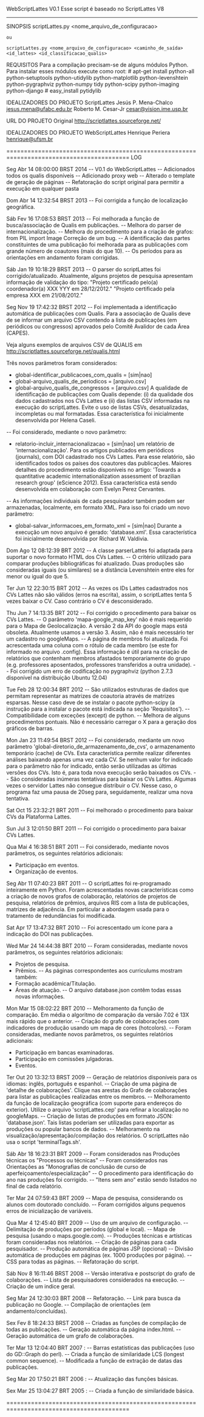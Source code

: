 WebScriptLattes V0.1
Esse script é baseado no ScriptLattes V8

-----------------

SINOPSIS
	scriptLattes.py <nome_arquivo_de_configuracao>
	
	ou 
	
	scriptLattes.py <nome_arquivo_de_configuracao> <caminho_de_saída> <id_lattes> <id_classificacao_qualis>

REQUISITOS
	Para a compilação precisam-se de alguns módulos Python. Para instalar esses módulos execute como root:
	# apt-get install python-all python-setuptools python-utidylib python-matplotlib python-levenshtein python-pygraphviz python-numpy tidy python-scipy python-imaging python-django
	# easy_install pytidylib


IDEALIZADORES DO PROJETO ScriptLattes
	Jesús P. Mena-Chalco <jesus.mena@ufabc.edu.br>
	Roberto M. Cesar-Jr <cesar@vision.ime.usp.br>

URL DO PROJETO Original
	http://scriptlattes.sourceforge.net/
	
	
IDEALIZADORES DO PROJETO WebScriptLattes
	Henrique Periera <henrique@ufsm.br>
	


=========================================================================================
LOG

Seg Abr 14 08:00:00 BRST 2014
-- V0.1 do WebScriptLattes
-- Adicionados todos os qualis disponíveis
-- Adicionado proxy web
-- Alterado o template de geração de páginas
-- Refatoração do script original para permitir a execução em qualquer pasta


Dom Abr 14 12:32:54 BRST 2013
-- Foi corrigida a função de localização geográfica.


Sáb Fev 16 17:08:53 BRST 2013
-- Foi melhorada a função de busca/associação de Qualis em publicações.
-- Melhora do parser de internacionalização.
-- Melhora do procedimento para a criação de grafos: from PIL import Image
   Correção de um bug.
-- A identificação das partes constituintes de uma publicação foi melhorada
   para as publicações com grande número de coautores (mais do que 10).
-- Os períodos para as orientações em andamento foram corrigidas.


Sáb Jan 19 10:18:29 BRST 2013
-- O parser do scriptLattes foi corrigido/atualizado. Atualmente, alguns
   projetos de pesquisa apresentam informação de validação do tipo:
   "Projeto certificado pelo(a) coordenador(a) XXX YYY em 28/12/2012."
   "Projeto certificado pela empresa XXX em 21/08/2012."

Seg Nov 19 17:42:32 BRST 2012
-- Foi implementada a identificação automática de publicações com Qualis. Para a
   associação de Qualis deve de se informar um arquivo CSV contendo a lista de
   publicações (em periódicos ou congressos) aprovados pelo Comitê Avalidor de
   cada Área (CAPES).

   Veja alguns exemplos de arquivos CSV de QUALIS em 
   http://scriptlattes.sourceforge.net/qualis.html

   Três novos parâmetros foram considerados:
   - global-identificar_publicacoes_com_qualis = [sim|nao]
   - global-arquivo_qualis_de_periodicos = [arquivo.csv]
   - global-arquivo_qualis_de_congressos = [arquivo.csv]
   A qualidade de identificação de publicações com Qualis depende:
   (i) da qualidade dos dados cadastrados nos CVs Lattes e
   (ii) das listas CSV informadas na execução do scriptLattes.
   Evite o uso de listas CSVs, desatualizadas, incompletas ou mal formatadas.
   Essa característica foi inicialmente desenvolvida por Helena Caseli.

-- Foi considerado, mediante o novo parâmetro:
   - relatorio-incluir_internacionalizacao = [sim|nao]
   um relatório de 'internacionalização'. Para os artigos publicados em
   periódicos (journals), com DOI cadastrado nos CVs Lattes. Para esse relatório,
   são identificados todos os países dos coautores das publicações.
   Maiores detalhes do procedimento estão disponíveis no artigo: 'Towards a quantitative
   academic internationalization assessment of brazilian research group'
   (eScience 2012).
   Essa característica está sendo desenvolvida em colaboração com Evelyn Perez Cervantes.

-- As informações individuais de cada pesquisador também podem ser armazenadas,
   localmente, em formato XML. Para isso foi criado um novo parâmetro:
   - global-salvar_informacoes_em_formato_xml = [sim|nao]
   Durante a execução um novo arquivo é gerado: 'database.xml'. 
   Essa característica foi inicialmente desenvolvida por Richard W. Valdivia.


Dom Ago 12 08:12:39 BRT 2012
-- A classe parserLattes foi adaptada para suportar o novo formato HTML dos CVs
   Lattes.
-- O critério utilizado para comparar produções bibliográficas foi atualizado.
   Duas produções são consideradas iguais (ou similares) se a distância
   Levenshtein entre eles for menor ou igual do que 5.

Ter Jun 12 22:30:15 BRT 2012
-- As vezes os IDs Lattes cadastrados nos CVs Lattes não são válidos (erros na escrita),
   assim, o scriptLattes tenta 5 vezes baixar o CV. Caso contrário o CV é desconsiderado.

Thu Jun  7 14:13:35 BRT 2012
-- Foi corrigido o procedimento para baixar os CVs Lattes. 
-- O parâmetro 'mapa-google_map_key' não é mais requerido para o Mapa de Geolocalização.
   A versão 2 da API do google maps está obsoleta. Atualmente usamos a versão 3. Assim,
   não é mais necessário ter um cadastro no googleMaps.
-- A página de membros foi atualizada. Foi acrescentada uma coluna com o rótulo
   de cada membro (se este for informado no arquivo .config). Essa informação é
   útil para na criação de relatórios que contenham membros afastados temporariamente
   do grupo (e.g. professores aposentados, professores transferidos a outra unidade).
-- Foi corrigido um erro de codificação no pygraphviz (python 2.7.3 disponível na 
   distribuição Ubuntu 12.04)

Tue Feb 28 12:00:34 BRT 2012
-- São utilizados estruturas de dados que permitam representar as matrizes de coautoria 
   através de matrizes esparsas. Nesse caso deve de se instalar o pacote python-scipy 
   (a instrução para a instalar o pacote está indicada na seção 'Requisitos').
-- Compatibilidade com exceções (except) de python.
-- Melhora de alguns procedimentos pontuais. Não é necessário carregar o X para a
   geração dos gráficos de barras.

Mon Jan 23 11:49:54 BRST 2012
-- Foi considerado, mediante um novo parâmetro 'global-diretorio_de_armazenamento_de_cvs',
   o armazenamento temporário (cache) de CVs.
   Esta característica permite realizar diferentes análises baixando apenas
   uma vez cada CV. Se nenhum valor for indicado para o parâmetro não for indicado, então
   serão utilizadas as últimas versões dos CVs. Isto é, para toda nova execução serão
   baixados os CVs.
-- São consideradas inúmeras tentativas para baixar os CVs Lattes.
   Algumas vezes o servidor Lattes não consegue distribuir o CV. Nesse caso, o programa
   faz uma pausa de 20seg para, seguidamente, realizar uma nova tentativa.

Sat Oct 15 23:32:21 BRT 2011
-- Foi melhorado o procedimento para baixar CVs da Plataforma Lattes.

Sun Jul  3 12:01:50 BRT 2011
-- Foi corrigido o procedimento para baixar CVs Lattes.

Qua Mai  4 16:38:51 BRT 2011
-- Foi considerado, mediante novos parâmetros, os seguintes relatórios adicionais:
   - Participação em eventos.
   - Organização de eventos.

Seg Abr 11 07:40:23 BRT 2011
-- O scriptLattes foi re-programado inteiramente em Python. Foram acrescentadas novas
  características como a criação de novos grafos de colaboração, relatórios de projetos de pesquisa,
  relatórios de prêmios, arquivos RIS com a lista de publicações, matrizes de adjacência. Em particular
  a abordagem usada para o tratamento de redundâncias foi modificada.

Sat Apr 17 13:47:32 BRT 2010
-- Foi acrescentado um ícone para a indicação do DOI nas publicações.

Wed Mar 24 14:44:38 BRT 2010
-- Foram consideradas, mediante novos parâmetros, os seguintes relatórios adicionais:
   - Projetos de pesquisa.
   - Prêmios.
-- As páginas correspondentes aos curriculums mostram também:
   - Formação acadêmica/Titulação.
   - Áreas de atuação.
-- O arquivo database.json contêm todas essas novas informações.

Mon Mar 15 08:02:22 BRT 2010
-- Melhoramento da função de comparação. Em média o algoritmo de comparação da
   versão 7.02 é 13X mais rápido que o anterior.
-- Criação do grafo de colaborações com indicadores de produção usando um mapa
   de cores (hotcolors).
-- Foram consideradas, mediante novos parâmetros, os seguintes relatórios adicionais:
   - Participação em bancas examinadoras.
   - Participação em comissões julgadoras.
   - Eventos.

Ter Out 20 13:32:13 BRST 2009
-- Geração de relatórios disponíveis para os idiomas: inglês, português e espanhol.
-- Criação de uma página de 'detalhe de colaborações'. Clique nas arestas do Grafo de colaborações
   para listar as publicações realizadas entre os membros.
-- Melhoramento da função de localização geográfica (com suporte para endereços do exterior).
   Utilize o arquivo 'scriptLattes.cep' para refinar a localização no googleMaps.
-- Criação de listas de produções em formato JSON: 'database.json'. Tais listas poderiam
   ser utilizadas para exportar as produções ou popular bancos de dados.
-- Melhoramento na visualização/apresentação/compilação dos relatórios.
   O scriptLattes não usa o script 'terminalTags.sh'.

Sáb Abr 18 16:23:31 BRT 2009
-- Foram considerados nas Produções técnicas os "Processos ou técnicas"
-- Foram considerados nas Orientações as "Monografias de conclusão de curso de aperfeiçoamento/especialização"
-- O procedimento para identificação do ano nas produções foi corrigido.
-- "Itens sem ano" estão sendo listados no final de cada relatório.

Ter Mar 24 07:59:43 BRT 2009
-- Mapa de pesquisa, considerando os alunos com doutorado concluído.
-- Foram corrigidos alguns pequenos erros de inicialização de variáveis.

Qua Mar  4 12:45:40 BRT 2009
-- Uso de um arquivo de configuração.
-- Delimitação de produções por períodos (global e local).
-- Mapa de pesquisa (usando o maps.google.com).
-- Produções técnicas e artísticas foram consideradas nos relatórios.
-- Criação de páginas para cada pesquisador.
-- Produção automática de páginas JSP (opcional)
-- Divisão automática de produções em páginas (ex. 1000 produções por página).
-- CSS para todas as páginas.
-- Refatoração do script.

Sáb Nov  8 16:11:46 BRST 2008
-- Versão interativa e postscript do grafo de colaborações.
-- Lista de pesquisadores considerados na execução.
-- Criação de um indice geral.

Seg Mar 24 12:30:03 BRT 2008
-- Refatoração.
-- Link para busca da publicação no Google.
-- Compilação de orientações (em andamento/concluídas).

Sex Fev  8 18:24:33 BRST 2008
-- Criadas as funções de compilação de todas as publicações.
-- Geração automática da página index.html.
-- Geração automática de um grafo de colaborações.

Ter Mar 13 12:04:40 BRT 2007 : 
-- Barras estatísticas das publicações (uso do GD::Graph do perl).
-- Criada a função de similaridade LCS (longest common sequence).
-- Modificada a função de extração de datas das publicações.

Seg Mar 20 17:50:21 BRT 2006 :
-- Atualização das funções básicas.

Sex Mar 25 13:04:27 BRT 2005 : 
-- Criada a função de similaridade básica.

=========================================================================================
